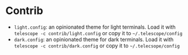 # Contrib

 - `light.config`: an opinionated theme for light terminals.  Load it
   with `telescope -c contrib/light.config` or copy it to
   `~/.telescope/config`
 - `dark.config`: an opinionated theme for dark terminals.  Load it
   with `telescope -c contrib/dark.config` or copy it to
   `~/.telecsope/config`

